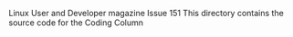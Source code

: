 Linux User and Developer magazine
Issue 151
This directory contains the source code for the Coding Column
